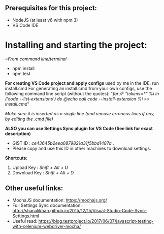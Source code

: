 ## Prerequisites for this project:
- NodeJS (at least v6 with npm 3)
- VS Code IDE

# Installing and starting the project:
_~From command line/terminal_
- npm install
- npm test

**For creating VS Code project and apply configs** used by me in the IDE, run install.cmd
For generating an install.cmd from your own configs, use the following command line script (without the quotes):
"_for /F "tokens=*" %i in ('code --list-extensions') do @echo call code --install-extension %i >> install.cmd_"

_Make sure it is inserted as a single line (and remove erroneus lines if any, by editing the .cmd file)_

**ALSO you can use Settings Sync plugin for VS Code (See link for exact description)**
- GIST ID :  _ce43645b2eea0879821a31f5bbd1487a_ .
- Please copy and use this ID in other machines to download settings.

**Shortcuts:**
1. Upload Key : _Shift + Alt + U_
2. Download Key : _Shift + Alt + D_

## Other useful links:
- MochaJS documentation: https://mochajs.org/
- Full Settings Sync documentation: http://shanalikhan.github.io/2015/12/15/Visual-Studio-Code-Sync-Settings.html
- Useful read: https://blog.testproject.io/2017/06/07/javascript-testing-with-selenium-webdriver-mocha/
